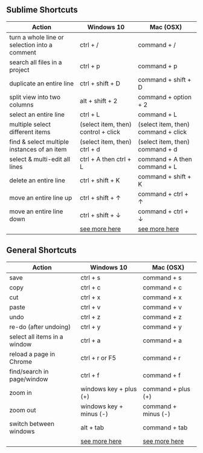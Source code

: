 ## Sublime Shortcuts
|Action|Windows 10|Mac (OSX)|
|-----|-------|-----|
|turn a whole line or selection into a comment|ctrl + /|command + /|
|search all files in a project |ctrl + p | command + p |
|duplicate an entire line | ctrl + shift + D |command + shift + D  |
|split view into two columns |alt + shift + 2  |command + option + 2 |
|select an entire line |ctrl + L | command + L |
|multiple select different items |(select item, then) control + click |(select item, then) command + click |
|find & select multiple instances of an item |(select item, then) ctrl + d |(select item, then) command + d |
|select & multi-edit all lines| ctrl + A then ctrl + L | command + A then command + L  | 
|delete an entire line |ctrl + shift + K |command + shift + K |
|move an entire line up |ctrl + shift + ↑ |command + ctrl + ↑ |
|move an entire line down |ctrl + shift + ↓|command + ctrl + ↓ |
| |[see more here](http://docs.sublimetext.info/en/latest/reference/keyboard_shortcuts_win.html) |[see more here](http://docs.sublimetext.info/en/latest/reference/keyboard_shortcuts_osx.html) |


## General Shortcuts
|Action|Windows 10|Mac (OSX)|
|-----|-------|-----|
|save| ctrl + s| command + s|
|copy|ctrl + c|command + c|
|cut|ctrl + x|command + x|
|paste|ctrl + v|command + v|
|undo|ctrl + z|command + z|
|re-do (after undoing)|ctrl + y|command + y|
|select all items in a window|ctrl + a|command + a|
|reload a page in Chrome|ctrl + r  or  F5|command + r|
|find/search in page/window|ctrl + f|command + f|
|zoom in|windows key + plus (+)|command + plus (+)|
|zoom out|windows key + minus (-)|command + minus (-)|
|switch between windows|alt + tab|command + tab|
||[see more here](http://windows.microsoft.com/en-us/windows-10/keyboard-shortcuts)|[see more here](https://support.apple.com/en-us/HT201236)|
